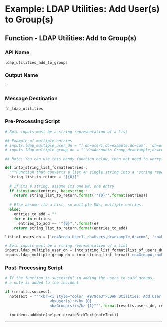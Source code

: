 <!--
    DO NOT MANUALLY EDIT THIS FILE
    THIS FILE IS AUTOMATICALLY GENERATED WITH resilient-sdk codegen
-->

# Example: LDAP Utilities: Add User(s) to Group(s)

## Function - LDAP Utilities: Add to Group(s)

### API Name
`ldap_utilities_add_to_groups`

### Output Name
``

### Message Destination
`fn_ldap_utilities`

### Pre-Processing Script
```python
# Both inputs must be a string representation of a List

## Example of multiple entries
# inputs.ldap_multiple_user_dn = "['dn=user1,dc=example,dc=com', 'dn=user2,dc=example,dc=com']"
# inputs.ldap_multiple_group_dn = "['dn=Accounts Group,dc=example,dc=com', 'dn=IT Group,dc=example,dc=com']"

## Note: You can use this handy function below, then not need to worry about the inputs formatting

def into_string_list_format(entries):
  """Function that converts a list or single string into a 'string repersentation of a list'"""
  string_list_to_return = "[{0}]"
  
  # If its a string, assume its one DN, one entry
  if isinstance(entries, basestring):
    return string_list_to_return.format('"{0}"'.format(entries))
  
  # Else assume its a List, so multiple DNs, multiple entries
  else:
    entries_to_add = ""
    for e in entries:
      entries_to_add += '"{0}",'.format(e)
    return string_list_to_return.format(entries_to_add)

list_of_users_dn = ['cn=Breda User11,cn=Users,dc=example,dc=com', 'cn=Breda User10,cn=Users,dc=example,dc=com']

# Both inputs must be a string representation of a List
inputs.ldap_multiple_user_dn = into_string_list_format(list_of_users_dn)
inputs.ldap_multiple_group_dn = into_string_list_format('cn=GroupA,cn=Users,dc=example,dc=com')

```

### Post-Processing Script
```python
# If the function is successful in adding the users to said groups,
# a note is added to the incident

if (results.success):
  noteText = """<br><i style="color: #979ca3">LDAP Utilities: Add User(s) to Group(s) <u>complete</u>:</i>
                    <b>User(s):</b> {0}
                    <b>Group(s):</b> {1}""".format(results.users_dn, results.groups_dn)
  
  incident.addNote(helper.createRichText(noteText))
```

---

